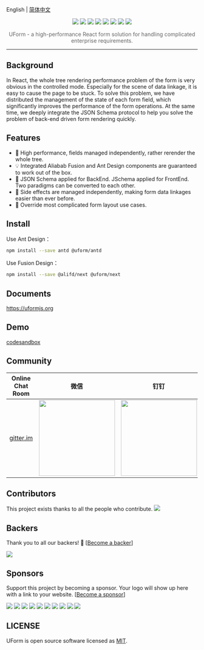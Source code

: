 English | [简体中文](./README.zh-cn.md)

<p align="center">
<img src="https://img.alicdn.com/tfs/TB19uf2XBGw3KVjSZFwXXbQ2FXa-1400-689.png">
<a href="https://www.npmjs.com/package/@uform/core"><a href="#backers" alt="sponsors on Open Collective"><img src="https://opencollective.com/uform/backers/badge.svg" /></a> <a href="#sponsors" alt="Sponsors on Open Collective"><img src="https://opencollective.com/uform/sponsors/badge.svg" /></a> <img src="https://img.shields.io/npm/v/@uform/core.svg"></a>
<a href="https://www.npmjs.com/package/@uform/react"><img src="https://img.shields.io/npm/v/@uform/react.svg"></a>
<a href="https://travis-ci.com/alibaba/uform"><img src="https://travis-ci.com/alibaba/uform.svg?branch=master"></a>
<a href="https://standardjs.com"><img src="https://img.shields.io/badge/code_style-standard-brightgreen.svg"></a>
<a href="https://app.netlify.com/sites/uform/deploys"><img src="https://api.netlify.com/api/v1/badges/7145918b-9cb5-47f8-8a42-111969e232ef/deploy-status"/></a>
</p>

<p align="center" style="color:#666;margin-top:10px;">UForm - a high-performance React form solution for handling complicated enterprise requirements.</p>

---

## Background

In React, the whole tree rendering performance problem of the form is very obvious in the controlled mode. Especially for the scene of data linkage, it is easy to cause the page to be stuck. To solve this problem, we have distributed the management of the state of each form field, which significantly improves the performance of the form operations. At the same time, we deeply integrate the JSON Schema protocol to help you solve the problem of back-end driven form rendering quickly.

## Features

- 🚀 High performance, fields managed independently, rather rerender the whole tree.
- 💡 Integrated Aliabab Fusion and Ant Design components are guaranteed to work out of the box.
- 🎨 JSON Schema applied for BackEnd. JSchema applied for FrontEnd. Two paradigms can be converted to each other.
- 🏅 Side effects are managed independently, making form data linkages easier than ever before.
- 🌯 Override most complicated form layout use cases.

## Install

Use Ant Design：

```bash
npm install --save antd @uform/antd
```

Use Fusion Design：

```bash
npm install --save @alifd/next @uform/next
```

## Documents

https://uformjs.org


## Demo

[codesandbox](https://codesandbox.io/s/o5up7)

## Community

| Online Chat Room                                             | 微信                                                         | 钉钉 |
| ------------------------------------------------------------ | ------------------------------------------------------------ | ---- |
| [gitter.im](https://gitter.im/alibaba-uform/community?source=orgpage) | <img width="200" src="https://img.alicdn.com/tfs/TB1jhm5VNYaK1RjSZFnXXa80pXa-620-824.png"/> |   <img width="200" src="https://img.alicdn.com/tfs/TB1pHMzUrPpK1RjSZFFXXa5PpXa-620-818.png"/>   |


## Contributors

This project exists thanks to all the people who contribute. 
<a href="https://github.com/alibaba/uform/graphs/contributors"><img src="https://opencollective.com/uform/contributors.svg?width=890&button=false" /></a>


## Backers

Thank you to all our backers! 🙏 [[Become a backer](https://opencollective.com/uform#backer)]

<a href="https://opencollective.com/uform#backers" target="_blank"><img src="https://opencollective.com/uform/backers.svg?width=890"></a>


## Sponsors

Support this project by becoming a sponsor. Your logo will show up here with a link to your website. [[Become a sponsor](https://opencollective.com/uform#sponsor)]

<a href="https://opencollective.com/uform/sponsor/0/website" target="_blank"><img src="https://opencollective.com/uform/sponsor/0/avatar.svg"></a>
<a href="https://opencollective.com/uform/sponsor/1/website" target="_blank"><img src="https://opencollective.com/uform/sponsor/1/avatar.svg"></a>
<a href="https://opencollective.com/uform/sponsor/2/website" target="_blank"><img src="https://opencollective.com/uform/sponsor/2/avatar.svg"></a>
<a href="https://opencollective.com/uform/sponsor/3/website" target="_blank"><img src="https://opencollective.com/uform/sponsor/3/avatar.svg"></a>
<a href="https://opencollective.com/uform/sponsor/4/website" target="_blank"><img src="https://opencollective.com/uform/sponsor/4/avatar.svg"></a>
<a href="https://opencollective.com/uform/sponsor/5/website" target="_blank"><img src="https://opencollective.com/uform/sponsor/5/avatar.svg"></a>
<a href="https://opencollective.com/uform/sponsor/6/website" target="_blank"><img src="https://opencollective.com/uform/sponsor/6/avatar.svg"></a>
<a href="https://opencollective.com/uform/sponsor/7/website" target="_blank"><img src="https://opencollective.com/uform/sponsor/7/avatar.svg"></a>
<a href="https://opencollective.com/uform/sponsor/8/website" target="_blank"><img src="https://opencollective.com/uform/sponsor/8/avatar.svg"></a>
<a href="https://opencollective.com/uform/sponsor/9/website" target="_blank"><img src="https://opencollective.com/uform/sponsor/9/avatar.svg"></a>



## LICENSE

UForm is open source software licensed as
[MIT](https://github.com/alibaba/uform/blob/master/LICENSE.md).
